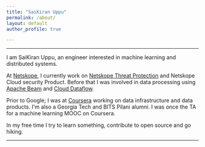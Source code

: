 ```yaml
---
title: "SaiKiran Uppu"
permalink: /about/
layout: default
author_profile: true

---
```



<div id="content">
  <div class="hfeed">
  <hr>
  <div class="hentry post no-border">
    <div class="entry-summary">
      <p>I am SaiKiran Uppu, an engineer interested in machine learning and distributed systems.</p>
      <p>At <a href="https://netskope.com" onclick="trackOutboundLink('https://netskope.com');">Netskope</a>, I currently work on <a href="https://www.netskope.com/" onclick="trackOutboundLink('https://www.tensorflow.org/');" target="_blank">Netskope Threat Protection</a> and Netskope Cloud security Product. Before that I was involved in data processing using <a href="https://beam.apache.org/" onclick="trackOutboundLink('https://beam.apache.org/');">Apache Beam</a> and <a href="https://cloud.google.com/dataflow/" onclick="trackOutboundLink('https://cloud.google.com/dataflow/');">Cloud Dataflow</a>.</p>
      <p>Prior to Google; I was at <a href="https://coursera.org" onclick="trackOutboundLink('https://coursera.org');">Coursera</a> working on data infrastructure and data products. I'm also a Georgia Tech and BITS Pilani alumni. I was once the TA for a machine learning MOOC on Coursera.</p>
      <p>In my free time I try to learn something, contribute to open source and go hiking.</p>
    </div>
    <hr>
  </div>
</div>

</div>
